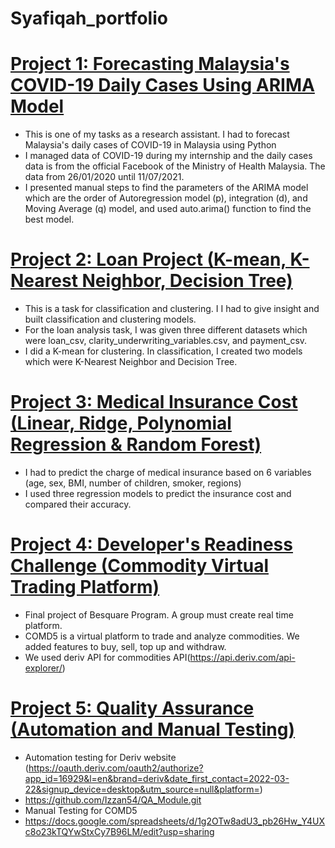 # Syafiqah_portfolio  


# [Project 1: Forecasting Malaysia's COVID-19 Daily Cases Using ARIMA Model](https://github.com/Izzan54/ARIMA-model)
* This is one of my tasks as a research assistant. I had to forecast Malaysia's daily cases of COVID-19 in Malaysia using Python
* I managed data of COVID-19 during my internship and the daily cases data is from the official Facebook of the Ministry of Health Malaysia. The data from 26/01/2020 until 11/07/2021.
* I presented manual steps to find the parameters of the ARIMA model which are the order of Autoregression model (p), integration (d), and Moving Average (q) model, and used auto.arima() function to find the best model.

# [Project 2: Loan Project (K-mean, K-Nearest Neighbor, Decision Tree)](https://github.com/Izzan54/Loan-Analysis)
* This is a task for classification and clustering. I I had to give insight and built classification and clustering models.
*  For the loan analysis task, I was given three different datasets which were loan_csv, clarity_underwriting_variables.csv, and payment_csv.
*  I did a K-mean for clustering. In classification, I created two models which were K-Nearest Neighbor and Decision Tree.

# [Project 3: Medical Insurance Cost (Linear, Ridge, Polynomial Regression & Random Forest)](https://github.com/Izzan54/Medical_Insurance-Regression)
* I had to predict the charge of medical insurance based on 6 variables (age, sex, BMI, number of children, smoker, regions)
* I used three regression models to predict the insurance cost and compared their accuracy.


# [Project 4: Developer's Readiness Challenge (Commodity Virtual Trading Platform)](https://github.com/Izzan54/comd5.git)
* Final project of Besquare Program. A group must create real time platform. 
* COMD5 is a virtual platform to trade and analyze commodities. We added features to buy, sell, top up and withdraw. 
* We used deriv API for commodities API(https://api.deriv.com/api-explorer/) 

# [Project 5: Quality Assurance (Automation and Manual Testing)](https://github.com/Izzan54/comd5.git)
* Automation testing for Deriv website (https://oauth.deriv.com/oauth2/authorize?app_id=16929&l=en&brand=deriv&date_first_contact=2022-03-22&signup_device=desktop&utm_source=null&platform=)
* https://github.com/Izzan54/QA_Module.git
* Manual Testing for COMD5 
* https://docs.google.com/spreadsheets/d/1g2OTw8adU3_pb26Hw_Y4UXc8o23kTQYwStxCy7B96LM/edit?usp=sharing
